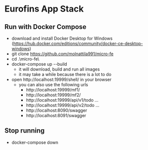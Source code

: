 # Eurofins App Stack

## Run with Docker Compose
- download and install Docker Desktop for Windows (https://hub.docker.com/editions/community/docker-ce-desktop-windows)
- git clone https://github.com/molnattila991/micro-fe
- cd .\micro-fe\
- docker-compose up --build
    - it will download, build and run all images
    - it may take a while because there is a lot to do
- open http://localhost:19999/shell/ in your browser
    - you can also use the following urls
        - http://localhost:19999/mf1/
        - http://localhost:19999/mf2/
        - http://localhost:19999/api/v1/todo ...
        - http://localhost:19999/api/v2/todo ...
        - http://localhost:8090/swagger
        - http://localhost:8091/swagger

## Stop running
- docker-compose down
